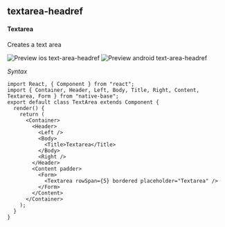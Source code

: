 
## textarea-headref
#### Textarea

Creates a text area

![Preview ios text-area-headref](https://github.com/GeekyAnts/NativeBase-KitchenSink/blob/master/screenshots/ios/text-area.png)
![Preview android text-area-headref](https://github.com/GeekyAnts/NativeBase-KitchenSink/blob/master/screenshots/android/text-area.png)

*Syntax*
```
import React, { Component } from "react";
import { Container, Header, Left, Body, Title, Right, Content, Textarea, Form } from "native-base";
export default class TextArea extends Component {
  render() {
    return (
      <Container>
        <Header>
          <Left />
          <Body>
            <Title>Textarea</Title>
          </Body>
          <Right />
        </Header>
        <Content padder>
          <Form>
            <Textarea rowSpan={5} bordered placeholder="Textarea" />
          </Form>
        </Content>
      </Container>
    );
  }
}
```
